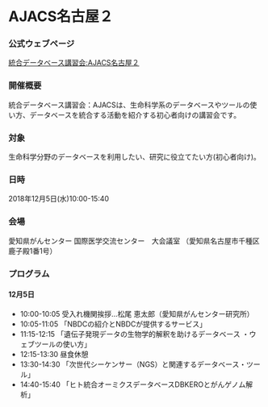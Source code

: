 # AJACS名古屋２

### 公式ウェブページ
[統合データベース講習会:AJACS名古屋２](https://events.biosciencedbc.jp/training/ajacs73)  

### 開催概要
統合データベース講習会：AJACSは、生命科学系のデータベースやツールの使い方、データベースを統合する活動を紹介する初心者向けの講習会です。  
 
### 対象
生命科学分野のデータベースを利用したい、研究に役立てたい方(初心者向け)。  

### 日時
2018年12月5日(水)10:00-15:40 

### 会場
愛知県がんセンター 国際医学交流センター　大会議室
（愛知県名古屋市千種区鹿子殿1番1号）


### プログラム
#### 12月5日
- 10:00-10:05 受入れ機関挨拶...松尾 恵太郎（愛知県がんセンター研究所）
- 10:05-11:05 「NBDCの紹介とNBDCが提供するサービス」 
- 11:15-12:15 「遺伝子発現データの生物学的解釈を助けるデータベース ・ウェブツールの使い方」
- 12:15-13:30 昼食休憩
- 13:30-14:30 「次世代シーケンサー（NGS）と関連するデータベース・ツール」
- 14:40-15:40 「ヒト統合オーミクスデータベースDBKEROとがんゲノム解析」
